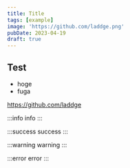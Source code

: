 ```yaml
---
title: Title
tags: [example]
image: 'https://github.com/laddge.png'
pubDate: 2023-04-19
draft: true
---
```


## Test

- hoge
- fuga

https://github.com/laddge

:::info
info
:::

:::success
success
:::

:::warning
warning
:::

:::error
error
:::
